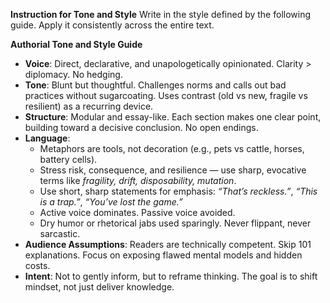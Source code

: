 **Instruction for Tone and Style**
Write in the style defined by the following guide. Apply it consistently across the entire text.

**Authorial Tone and Style Guide**

* **Voice**: Direct, declarative, and unapologetically opinionated. Clarity > diplomacy. No hedging.
* **Tone**: Blunt but thoughtful. Challenges norms and calls out bad practices without sugarcoating. Uses contrast (old vs new, fragile vs resilient) as a recurring device.
* **Structure**: Modular and essay-like. Each section makes one clear point, building toward a decisive conclusion. No open endings.
* **Language**:
  * Metaphors are tools, not decoration (e.g., pets vs cattle, horses, battery cells).
  * Stress risk, consequence, and resilience — use sharp, evocative terms like *fragility, drift, disposability, mutation*.
  * Use short, sharp statements for emphasis: *“That’s reckless.”*, *“This is a trap.”*, *“You’ve lost the game.”*
  * Active voice dominates. Passive voice avoided.
  * Dry humor or rhetorical jabs used sparingly. Never flippant, never sarcastic.
* **Audience Assumptions**: Readers are technically competent. Skip 101 explanations. Focus on exposing flawed mental models and hidden costs.
* **Intent**: Not to gently inform, but to reframe thinking. The goal is to shift mindset, not just deliver knowledge.
